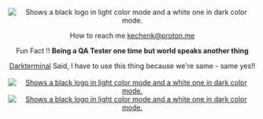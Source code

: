 <p align="center">
    <picture>
      <source media="(prefers-color-scheme: dark)" srcset="https://i.imgur.com/3v4wsW9.png">
      <source media="(prefers-color-scheme: light)" srcset="https://i.imgur.com/YZzfbCZ.png">
      <img alt="Shows a black logo in light color mode and a white one in dark color mode." src="https://avatars.githubusercontent.com/u/32319439?v=4">
    </picture>
</p>

<p align="center">How to reach me <a href="mailto:kechenk@proton.me">kechenk@proton.me</a></p>
<p align="center">Fun Fact !! <b>Being a QA Tester one time but world speaks another thing</b></p>

<p align="center">
    <a href="https://github.com/darkterminal">Darkterminal</a> Said, I have to use this thing because we're same - same yes!!<br /> <br /> 
    <a href="https://github.com/sponsors/kechenk">
        <picture>
          <source media="(prefers-color-scheme: dark)" srcset="https://i.imgur.com/HveNBah.png">
          <source media="(prefers-color-scheme: light)" srcset="https://i.imgur.com/Oqt2l6O.png">
          <img alt="Shows a black logo in light color mode and a white one in dark color mode." src="https://avatars.githubusercontent.com/u/32319439?v=4">
        </picture>
    </a>
    <a href="https://trakteer.id/kechenk" target="_blank">
        <picture>
          <source media="(prefers-color-scheme: dark)" srcset="https://i.imgur.com/pcj98OV.png">
          <source media="(prefers-color-scheme: light)" srcset="https://i.imgur.com/Oqt2l6O.png">
          <img alt="Shows a black logo in light color mode and a white one in dark color mode." src="https://avatars.githubusercontent.com/u/32319439?v=4">
        </picture>
    </a>
</p>
